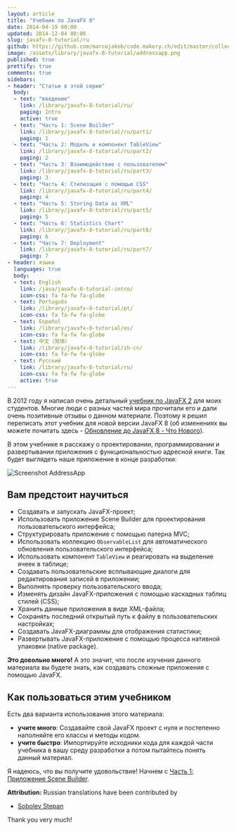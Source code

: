 ```yaml
---
layout: article
title: "Учебник по JavaFX 8"
date: 2014-04-19 00:00
updated: 2014-12-04 00:00
slug: javafx-8-tutorial/ru
github: https://github.com/marcojakob/code.makery.ch/edit/master/collections/library/javafx-8-tutorial-ru.md
image: /assets/library/javafx-8-tutorial/addressapp.png
published: true
prettify: true
comments: true
sidebars:
- header: "Статьи в этой серии"
  body:
  - text: "введение"
    link: /library/javafx-8-tutorial/ru/
    paging: Intro
    active: true
  - text: "Часть 1: Scene Builder"
    link: /library/javafx-8-tutorial/ru/part1/
    paging: 1
  - text: "Часть 2: Модель и компонент TableView"
    link: /library/javafx-8-tutorial/ru/part2/
    paging: 2
  - text: "Часть 3: Взаимодействие с пользователем"
    link: /library/javafx-8-tutorial/ru/part3/
    paging: 3
  - text: "Часть 4: Стилизация с помощью CSS"
    link: /library/javafx-8-tutorial/ru/part4/
    paging: 4
  - text: "Часть 5: Storing Data as XML"
    link: /library/javafx-8-tutorial/ru/part5/
    paging: 5
  - text: "Часть 6: Statistics Chart"
    link: /library/javafx-8-tutorial/ru/part6/
    paging: 6
  - text: "Часть 7: Deployment"
    link: /library/javafx-8-tutorial/ru/part7/
    paging: 7
- header: языки
  languages: true
  body:
  - text: English
    link: /java/javafx-8-tutorial-intro/
    icon-css: fa fa-fw fa-globe
  - text: Português
    link: /library/javafx-8-tutorial/pt/
    icon-css: fa fa-fw fa-globe
  - text: Español
    link: /library/javafx-8-tutorial/es/
    icon-css: fa fa-fw fa-globe
  - text: 中文（简体）
    link: /library/javafx-8-tutorial/zh-cn/
    icon-css: fa fa-fw fa-globe
  - text: Русский
    link: /library/javafx-8-tutorial/ru/
    icon-css: fa fa-fw fa-globe
    active: true
---
```


В 2012 году я написал очень детальный [учебник по JavaFX 2](http://code.makery.ch/java/javafx-2-tutorial-intro/) для моих студентов. Многие люди с разных частей мира прочитали его и дали очень позитивные отзывы о данном материале. Поэтому я решил переписать этот учебник для новой версии JavaFX 8 (об изменениях вы можете почитать здесь - [Обновление до JavaFX 8 - Что Нового](http://code.makery.ch/blog/update-to-javafx-8-whats-new/ "Update to JavaFX 8 - What's New")).

В этом учебнике я расскажу о проектировании, программировании и развертывании приложения с функциональностью адресной книги. Так будет выглядеть наше приложение в конце разработки:

![Screenshot AddressApp](http://code.makery.ch/assets/library/javafx-8-tutorial/addressapp.png "AdressApp")


## Вам предстоит научиться

- Создавать и запускать JavaFX-проект;
- Использовать приложение Scene Builder для проектирования пользовательского интерфейса;
- Структурировать приложение с помощью патерна MVC;
- Использовать коллекцию `ObservableList` для автоматического обновления пользовательского интерфейса;
- Использовать компонент `TableView` и реагировать на выделение ячеек в таблице;
- Создавать пользовательские всплывающие диалоги для редактирования записей в приложении;
- Выполнять проверку пользовательского ввода;
- Изменять дизайн JavaFX-приложения с помощью каскадных таблиц стилей (CSS);
- Хранить данные приложения в виде XML-файла;
- Сохранять последний открытый путь к файлу в пользовательских настройках;
- Создавать JavaFX-диаграммы для отображения статистики;
- Развертывать JavaFX-приложение с помощью процесса нативной упаковки (native package).

**Это довольно много!** А это значит, что после изучения данного материала вы будете знать, как создавать сложные приложения с помощью JavaFX.


## Как пользоваться этим учебником

Есть два варианта использования этого материала:

- **учите много**: Создавайте свой JavaFX проект с нуля и постепенно наполняйте его классы и методы кодом.
- **учите быстро**: Импортируйте исходники кода для каждой части учебника в вашу среду разработки а потом пытайтесь понять данный материал.

Я надеюсь, что вы получите удовольствие! Начнем с [Часть 1: Приложение Scene Builder](/library/javafx-8-tutorial/ru/part1/ "Part 1: Scene Builder.").

<div class="alert alert-success">
  <strong><i class="fa fa-trophy"></i> Attribution:</strong> Russian translations have been contributed by 
  <ul>
    <li><a href="https://github.com/sobolevstp" class="alert-link">Sobolev Stepan</a></li> 
  </ul>
  Thank you very much!
</div>

